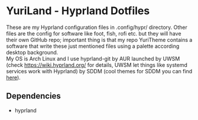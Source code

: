 # YuriLand - Hyprland Dotfiles
These are my Hyprland configuration files in .config/hypr/ directory. Other files are the config for software like foot, fish, rofi etc. but they will have their own GitHub repo; important thing is that my repo YuriTheme contains a software that write these just mentioned files using a palette according desktop background.  
My OS is Arch Linux and I use hyprland-git by AUR launched by UWSM (check https://wiki.hyprland.org/ for details, UWSM let things like systemd services work with Hyprland) by SDDM (cool themes for SDDM you can find [here](https://github.com/hiki-uwu/sddm-theme/tree/master)).

## Dependencies
- hyprland
